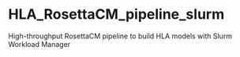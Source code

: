 # HLA_RosettaCM_pipeline_slurm
High-throughput RosettaCM pipeline to build HLA models with Slurm Workload Manager
